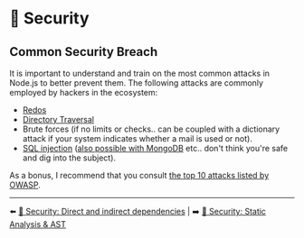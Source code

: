 # 🔐 Security

## Common Security Breach

It is important to understand and train on the most common attacks in Node.js to better prevent them. The following attacks are commonly employed by hackers in the ecosystem:

- [Redos](https://medium.com/@liran.tal/node-js-pitfalls-how-a-regex-can-bring-your-system-down-cbf1dc6c4e02)
- [Directory Traversal](https://snyk.io/vuln/SNYK-JAVA-IOUNDERTOW-32074)
- Brute forces (if no limits or checks.. can be coupled with a dictionary attack if your system indicates whether a mail is used or not).
- [SQL injection](https://snyk.io/learn/sql-injection/) ([also possible with MongoDB](https://blog.sqreen.com/mongodb-will-not-prevent-nosql-injections-in-your-node-js-app/) etc.. don't think you're safe and dig into the subject).

As a bonus, I recommend that you consult [the top 10 attacks listed by OWASP](https://owasp.org/www-project-top-ten/).

---

⬅️ [🔐 Security: Direct and indirect dependencies](./dependencies.md) |
➡️ [🔐 Security: Static Analysis & AST](./ast.md)